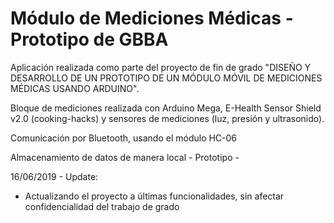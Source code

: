 # Módulo de Mediciones Médicas - Prototipo de GBBA

Aplicación realizada como parte del proyecto de fin de grado "DISEÑO Y DESARROLLO DE UN PROTOTIPO DE UN MÓDULO MÓVIL DE MEDICIONES MÉDICAS USANDO ARDUINO".

Bloque de mediciones realizada con Arduino Mega, E-Health Sensor Shield v2.0 (cooking-hacks) y sensores de mediciones (luz, presión y ultrasonido). 

Comunicación por Bluetooth, usando el módulo HC-06

Almacenamiento de datos de manera local - Prototipo -

16/06/2019 - Update:
- Actualizando el proyecto a últimas funcionalidades, sin afectar confidencialidad del trabajo de grado
